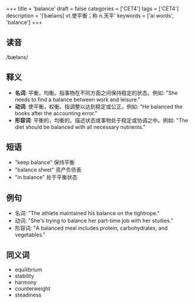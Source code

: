 +++
title = 'balance'
draft = false
categories = ['CET4']
tags = ['CET4']
description = '[ˈbæləns] vt.使平衡；称 n.天平'
keywords = ['ai words', 'balance']
+++

## 读音
/bæləns/

## 释义
- **名词**: 平衡，均衡。指事物在不同方面之间保持稳定的状态。例如: "She needs to find a balance between work and leisure."
- **动词**: 使平衡，权衡。指调整以达到稳定或公正。例如: "He balanced the books after the accounting error."
- **形容词**: 平衡的，均衡的。描述状态或事物处于稳定或协调之中。例如: "The diet should be balanced with all necessary nutrients."

## 短语
- "keep balance" 保持平衡
- "balance sheet" 资产负债表
- "in balance" 处于平衡状态

## 例句
- 名词: "The athlete maintained his balance on the tightrope."
- 动词: "She's trying to balance her part-time job with her studies."
- 形容词: "A balanced meal includes protein, carbohydrates, and vegetables."

## 同义词
- equilibrium
- stability
- harmony
- counterweight
- steadiness
